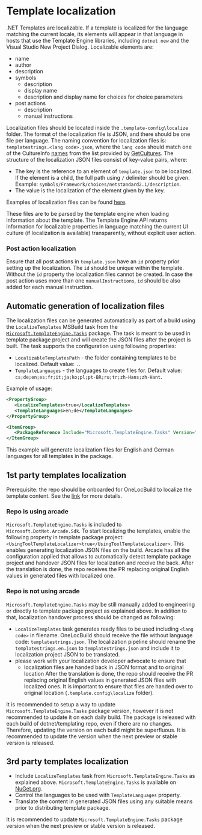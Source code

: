 # Template localization 

.NET Templates are localizable. If a template is localized for the language matching the current locale, its elements will appear in that language in hosts that use the Template Engine libraries, including `dotnet new` and the Visual Studio New Project Dialog.
Localizable elements are:
- name 
- author
- description
- symbols
  - description
  - display name
  - description and display name for choices for  choice parameters
- post actions
  - description
  - manual instructions

Localization files should be located inside the `.template-config\localize` folder. The format of the localization file is JSON, and there should be one file per language.
The naming convention for localization files is: `templatestrings.<lang code>.json`, where the `lang code` should match one of the CultureInfo [names](https://docs.microsoft.com/en-us/dotnet/api/system.globalization.cultureinfo.name?view=net-6.0#system-globalization-cultureinfo-name) from the list provided by [GetCultures](https://docs.microsoft.com/dotnet/api/system.globalization.cultureinfo.getcultures?view=net-6.0).
The structure of the localization JSON files consist of key-value pairs, where:
- The key is the reference to an element of `template.json` to be localized. If the element is a child, the full path using `/` delimiter should be given. Example: `symbols/Framework/choices/netstandard2.1/description`.
- The value is the localization of the element given by the key. 

Examples of localization files can be found [here](https://github.com/dotnet/sdk/tree/main/template_feed/Microsoft.DotNet.Common.ItemTemplates/content/EditorConfig/.template.config/localize).

These files are to be parsed by the template engine when loading information about the template. The Template Engine API returns information for localizable properties in language matching the current UI culture (if localization is available) transparently, without explicit user action.

### Post action localization
Ensure that all post actions in `template.json` have an `id` property prior setting up the localization. The `id` should be unique within the template. 
Without the `id` property the localization files cannot be created.
In case the post action uses more than one `manualInstructions`, `id` should be also added for each manual instruction.

## Automatic generation of localization files

The localization files can be generated automatically as part of a build using the `LocalizeTemplates` MSBuild task from the [`Microsoft.TemplateEngine.Tasks`](https://www.nuget.org/packages/Microsoft.TemplateEngine.Tasks) package.
The task is meant to be used in template package project and will create the JSON files after the project is built.
The task supports the configuration using following properties:
- `LocalizableTemplatesPath` - the folder containing templates to be localized. Default value: `.`.
- `TemplateLanguages` - the languages to create files for. Default value: `cs;de;en;es;fr;it;ja;ko;pl;pt-BR;ru;tr;zh-Hans;zh-Hant`.


Example of usage:
```xml
<PropertyGroup>
   <LocalizeTemplates>true</LocalizeTemplates>
   <TemplateLanguages>en;de</TemplateLanguages>
</PropertyGroup>

<ItemGroup>
   <PackageReference Include="Microsoft.TemplateEngine.Tasks" Version="1.0.0.0" PrivateAssets="all" IsImplicitlyDefined="true" />
</ItemGroup>
```

This example will generate localization files for English and German languages for all templates in the package.

## 1st party templates localization

Prerequisite: the repo should be onboarded for OneLocBuild to localize the template content.
See the [link](https://aka.ms/AllAboutLoc) for more details.

### Repo is using arcade

`Microsoft.TemplateEngine.Tasks` is included to `Microsoft.DotNet.Arcade.Sdk`.
To start localizing the templates, enable the following property in template package project: `<UsingToolTemplateLocalizer>true</UsingToolTemplateLocalizer>`. This enables generating localization JSON files on the build.
Arcade has all the configuration applied that allows to automatically detect template package project and handover JSON files for localization and receive the back.
After the translation is done, the repo receives the PR replacing original English values in generated files with localized one.

### Repo is not using arcade
`Microsoft.TemplateEngine.Tasks` may be still manually added to engineering or directly to template package project as explained above.
In addition to that, localization handover process should be changed as following:
- `LocalizeTemplates` task generates ready files to be used including `<lang code>` in filename. OneLocBuild should receive the file without language code: `templatestrings.json`. The localization pipeline should rename the `templatestrings.en.json` to `templatestrings.json` and include it to localization project JSON to be translated.
- please work with your localization developer advocate to ensure that
  - localization files are handed back in JSON format and to original location
After the translation is done, the repo should receive the PR replacing original English values in generated JSON files with localized ones. It is important to ensure that files are handed over to original location (`.template.config\localize` folder).

It is recommended to setup a way to update `Microsoft.TemplateEngine.Tasks` package version, however it is not recommended to update it on each daily build. 
The package is released with each build of dotnet/templating repo, even if there are no changes. Therefore, updating the version on each build might be superfluous. It is recommended to update the version when the next preview or stable version is released.

## 3rd party templates localization

- Include `LocalizeTemplates` task from `Microsoft.TemplateEngine.Tasks` as explained above. `Microsoft.TemplateEngine.Tasks` is available on [NuGet.org](https://www.nuget.org/packages/Microsoft.TemplateEngine.Tasks).
- Control the languages to be used with `TemplateLanguages` property.
- Translate the content in generated JSON files using any suitable means prior to distributing template package.

 It is recommended to update `Microsoft.TemplateEngine.Tasks` package version when the next preview or stable version is released.